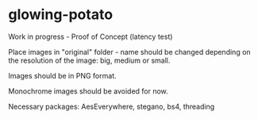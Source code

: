 # glowing-potato
Work in progress - Proof of Concept (latency test)

Place images in "original" folder - name should be changed depending on the resolution of the image: big, medium or small.

Images should be in PNG format.

Monochrome images should be avoided for now.

Necessary packages: AesEverywhere, stegano, bs4, threading 
